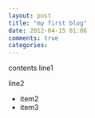 ```yaml
---
layout: post
title: "my first blog"
date: 2012-04-15 01:08
comments: true
categories: 
---
```

contents line1

line2
* item2
* item3
